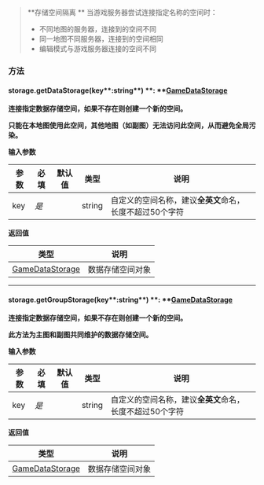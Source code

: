 > **存储空间隔离 **
> 当游戏服务器尝试连接指定名称的空间时：
> - 不同地图的服务器，连接到的空间不同  
> - 同一地图不同服务器，连接到的空间相同  
> - 编辑模式与游戏服务器连接的空间不同 


### **方法**

#### **storage.getDataStorage**(key**:string**) **: **[GameDataStorage](https://www.yuque.com/box3lab/api/dwqtzys3uh6ksnnt)
**连接指定数据存储空间，如果不存在则创建一个新的空间。**

**只能在本地图使用此空间，其他地图（如副图）无法访问此空间，从而避免全局污染。**

**输入参数**

| **参数** | **必填** | **默认值** | **类型** | **说明** |
| --- | --- | --- | --- | --- |
| key | _是_ | | string | 自定义的空间名称，建议**全英文**命名，长度不超过50个字符 |

**返回值**

| **类型** | **说明** |
| --- | --- |
| [GameDataStorage](https://www.yuque.com/box3lab/api/dwqtzys3uh6ksnnt) | 数据存储空间对象 |


---


#### **storage.getGroupStorage**(key**:string**) **: **[GameDataStorage](https://www.yuque.com/box3lab/api/dwqtzys3uh6ksnnt)
**连接指定数据存储空间，如果不存在则创建一个新的空间。**

**此方法为主图和副图共同维护的数据存储空间。**

**输入参数**

| **参数** | **必填** | **默认值** | **类型** | **说明** |
| --- | --- | --- | --- | --- |
| key | _是_ | | string | 自定义的空间名称，建议**全英文**命名，长度不超过50个字符 |

**返回值**

| **类型** | **说明** |
| --- | --- |
| [GameDataStorage](https://www.yuque.com/box3lab/api/dwqtzys3uh6ksnnt) | 数据存储空间对象 |


